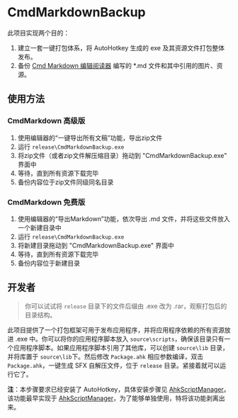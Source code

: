 # CmdMarkdownBackup

此项目实现两个目的：
 1. 建立一套一键打包体系，将 AutoHotkey 生成的 exe 及其资源文件打包整体发布。
 2. 备份 [Cmd Markdown 编辑阅读器](https://www.zybuluo.com/mdeditor) 编写的 *.md 文件和其中引用的图片、资源。

## 使用方法

### CmdMarkdown 高级版
 1. 使用编辑器的“一键导出所有文稿”功能，导出zip文件
 2. 运行 `release\CmdMarkdownBackup.exe`
 3. 将zip文件（或者zip文件解压缩目录）拖动到 "CmdMarkdownBackup.exe" 界面中
 4. 等待，直到所有资源下载完毕
 5. 备份内容位于zip文件同级同名目录
 
### CmdMarkdown 免费版
 1. 使用编辑器的“导出Markdown”功能，依次导出 .md 文件，并将这些文件放入一个新建目录中
 2. 运行 `release\CmdMarkdownBackup.exe`
 3. 将新建目录拖动到 "CmdMarkdownBackup.exe" 界面中
 4. 等待，直到所有资源下载完毕
 5. 备份内容位于新建目录

## 开发者

> 你可以试试将 `release` 目录下的文件后缀由 .exe 改为 .rar，观察打包后的目录结构。 

此项目提供了一个打包框架可用于发布应用程序，并将应用程序依赖的所有资源放进 .exe 中。你可以将你的应用程序脚本放入 `source\scripts`，确保该目录只有一个应用程序脚本。如果应用程序脚本引用了其他库，可以创建 `source\lib` 目录，并将库置于 `source\lib`下。然后修改 `Package.ahk` 相应参数编译，双击 `Package.ahk`，一键生成 SFX 自解压文件，位于 `release` 目录。紧接着就可以运行它了。

**注**：本步骤要求已经安装了 AutoHotkey，具体安装步骤见 [AhkScriptManager](https://github.com/morgengc/AhkScriptManager)。该功能最早实现于 [AhkScriptManager](https://github.com/morgengc/AhkScriptManager/blob/master/scripts/%2B16.%20%E6%B1%87%E6%80%BBmd%E6%96%87%E4%BB%B6.ahk)，为了能够单独使用，特将该功能剥离出来。


